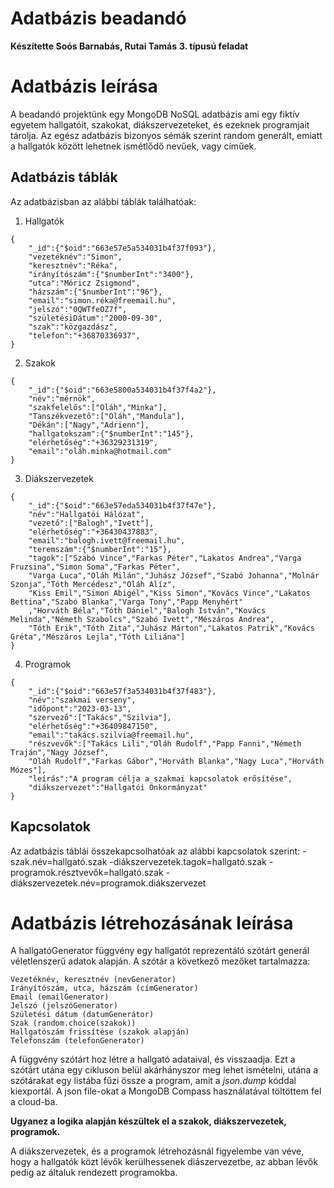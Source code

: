 # Adatbázis beadandó

**Készítette Soós Barnabás, Rutai Tamás**
**3. típusú feladat**

# Adatbázis leírása
A beadandó projektünk egy MongoDB NoSQL adatbázis ami egy fiktív egyetem hallgatóit, szakokat, diákszervezeteket, és ezeknek programjait tárolja.
Az egész adatbázis bizonyos sémák szerint random generált, emiatt a hallgatók között lehetnek ismétlődő nevűek, vagy címűek.

## Adatbázis táblák

Az adatbázisban az alábbi táblák találhatóak:

1. Hallgatók

```
{
    "_id":{"$oid":"663e57e5a534031b4f37f093"},
    "vezetéknév":"Simon",
    "keresztnév":"Réka",
    "irányítószám":{"$numberInt":"3400"},
    "utca":"Móricz Zsigmond",
    "házszám":{"$numberInt":"96"},
    "email":"simon.réka@freemail.hu",
    "jelszó":"0QWTfeOZ7f",
    "születésiDátum":"2000-09-30",
    "szak":"közgazdász",
    "telefon":"+36870336937",
}
``` 

2. Szakok

```
{
    "_id":{"$oid":"663e5800a534031b4f37f4a2"},
    "név":"mérnök",
    "szakfelelős":["Oláh","Minka"],
    "Tanszékvezető":["Oláh","Mandula"],
    "Dékán":["Nagy","Adrienn"],
    "hallgatokszam":{"$numberInt":"145"},
    "elérhetőség":"+36329231319",
    "email":"oláh.minka@hotmail.com"
}
```

3. Diákszervezetek

```
{
    "_id":{"$oid":"663e57eda534031b4f37f47e"},
    "név":"Hallgatói Hálózat",
    "vezető":["Balogh","Ivett"],
    "elérhetőség":"+36430437883",
    "email":"balogh.ivett@freemail.hu",
    "teremszám":{"$numberInt":"15"},
    "tagok":["Szabó Vince","Farkas Péter","Lakatos Andrea","Varga Fruzsina","Simon Soma","Farkas Péter",
    "Varga Luca","Oláh Milán","Juhász József","Szabó Johanna","Molnár Szonja","Tóth Mercédesz","Oláh Alíz",
    "Kiss Emil","Simon Abigél","Kiss Simon","Kovács Vince","Lakatos Bettina","Szabó Blanka","Varga Tony","Papp Menyhért"
    ,"Horváth Béla","Tóth Dániel","Balogh István","Kovács Melinda","Németh Szabolcs","Szabó Ivett","Mészáros Andrea",
    "Tóth Erik","Tóth Zita","Juhász Márton","Lakatos Patrik","Kovács Gréta","Mészáros Lejla","Tóth Liliána"]
}
```

4. Programok

```
{
    "_id":{"$oid":"663e57f3a534031b4f37f483"},
    "név":"szakmai verseny",
    "időpont":"2023-03-13",
    "szervező":["Takács","Szilvia"],
    "elérhetőség":"+36409847150",
    "email":"takács.szilvia@freemail.hu",
    "részvevők":["Takács Lili","Oláh Rudolf","Papp Fanni","Németh Traján","Nagy József",
    "Oláh Rudolf","Farkas Gábor","Horváth Blanka","Nagy Luca","Horváth Mózes"],
    "leírás":"A program célja a szakmai kapcsolatok erősítése",
    "diákszervezet":"Hallgatói Önkormányzat"
}     
```
## Kapcsolatok

Az adatbázis táblái összekapcsolhatóak az alábbi kapcsolatok szerint:
-szak.név=hallgató.szak
-diákszervezetek.tagok=hallgató.szak
-programok.résztvevők=hallgató.szak
-diákszervezetek.név=programok.diákszervezet

# Adatbázis létrehozásának leírása

A hallgatóGenerator függvény egy hallgatót reprezentáló szótárt generál véletlenszerű adatok alapján. A szótár a következő mezőket tartalmazza:

    Vezetéknév, keresztnév (nevGenerator)
    Irányítószám, utca, házszám (címGenerator)
    Email (emailGenerator)
    Jelszó (jelszóGenerator)
    Születési dátum (datumGenerátor)
    Szak (random.choice(szakok))
    Hallgatószám frissítése (szakok alapján)
    Telefonszám (telefonGenerator)

A függvény szótárt hoz létre a hallgató adataival, és visszaadja.
Ezt a szótárt utána egy cikluson belül akárhányszor meg lehet ismételni, utána a szótárakat egy listába fűzi össze a program, amit a *json.dump* kóddal kiexportál.
A json file-okat a MongoDB Compass használatával töltöttem fel a cloud-ba.

**Ugyanez a logika alapján készültek el a szakok, diákszervezetek, programok.**

A diákszervezetek, és a programok létrehozásnál figyelembe van véve, hogy a hallgatók közt lévők kerülhessenek diászervezetbe, az abban lévők pedig az általuk rendezett programokba.
